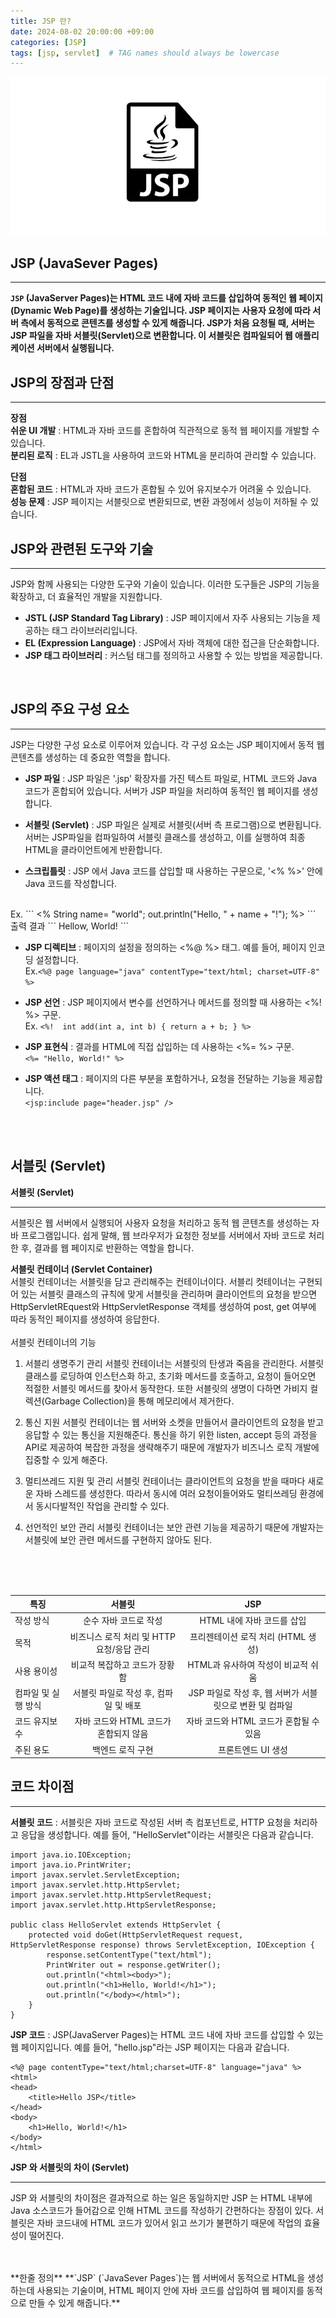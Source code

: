 ```yaml
---
title: JSP 란?
date: 2024-08-02 20:00:00 +09:00
categories: [JSP]
tags: [jsp, servlet]  # TAG names should always be lowercase
---
```


![JSP](/assets/img/JSP_img.png)

## JSP (JavaSever Pages)
- - -
**`JSP` (JavaServer Pages)는 HTML 코드 내에 자바 코드를 삽입하여 동적인 웹 페이지(Dynamic Web Page)를 생성하는 기술입니다. JSP 페이지는 사용자 요청에 따라 서버 측에서 동적으로 콘텐츠를 생성할 수 있게 해줍니다. JSP가 처음 요청될 때, 서버는 JSP 파일을 자바 서블릿(Servlet)으로 변환합니다. 이 서블릿은 컴파일되어 웹 애플리케이션 서버에서 실행됩니다.**



## JSP의 장점과 단점
- - -
**장점**  
**쉬운 UI 개발** : HTML과 자바 코드를 혼합하여 직관적으로 동적 웹 페이지를 개발할 수 있습니다.  
**분리된 로직** : EL과 JSTL을 사용하여 코드와 HTML을 분리하여 관리할 수 있습니다.

**단점**  
**혼합된 코드** : HTML과 자바 코드가 혼합될 수 있어 유지보수가 어려울 수 있습니다.  
**성능 문제** : JSP 페이지는 서블릿으로 변환되므로, 변환 과정에서 성능이 저하될 수 있습니다.  

## JSP와 관련된 도구와 기술
- - -
 JSP와 함께 사용되는 다양한 도구와 기술이 있습니다. 이러한 도구들은 JSP의 기능을 확장하고, 더 효율적인 개발을 지원합니다.

- **JSTL (JSP Standard Tag Library)** : JSP 페이지에서 자주 사용되는 기능을 제공하는 태그 라이브러리입니다.  
- **EL (Expression Language)** : JSP에서 자바 객체에 대한 접근을 단순화합니다.  
- **JSP 태그 라이브러리** : 커스텀 태그를 정의하고 사용할 수 있는 방법을 제공합니다.  


<br>

## JSP의 주요 구성 요소
- - -
JSP는 다양한 구성 요소로 이루어져 있습니다. 각 구성 요소는 JSP 페이지에서 동적 웹 콘텐츠를 생성하는 데 중요한 역할을 합니다.  

- **JSP 파일** : JSP 파일은 '.jsp' 확장자를 가진 텍스트 파일로, HTML 코드와 Java 코드가 혼합되어 있습니다. 서버가 JSP 파일을 처리하여 동적인 웹 페이지를 생성합니다.


- **서블릿 (Servlet)** : JSP 파일은 실제로 서블릿(서버 측 프로그램)으로 변환됩니다. 서버는 JSP파일을 컴파일하여 서블릿 클래스를 생성하고, 이를 실행하여 최종 HTML을 클라이언트에게 반환합니다.


- **스크립틀릿** : JSP 에서 Java 코드를 삽입할 때 사용하는 구문으로, '<% %>' 안에 Java 코드를 작성합니다. 
<br>
Ex. 
``` <%
    String name= "world";
    out.println("Hello, " + name + "!");
    %> ```
<br>
출력 결과
``` Hellow, World! ```
<br>


- **JSP 디렉티브** : 페이지의 설정을 정의하는 <%@ %> 태그. 예를 들어, 페이지 인코딩 설정합니다.  
Ex.``` <%@ page language="java" contentType="text/html; charset=UTF-8" %> ```


- **JSP 선언** : JSP 페이지에서 변수를 선언하거나 메서드를 정의할 때 사용하는 <%! %> 구문.   
Ex. ``` <%! 
  int add(int a, int b) {
      return a + b;
  }
%> ```


- **JSP 표현식** : 결과를 HTML에 직접 삽입하는 데 사용하는 <%= %> 구문.  
``` <%= "Hello, World!" %> ```

- **JSP 액션 태그** : 페이지의 다른 부분을 포함하거나, 요청을 전달하는 기능을 제공합니다.  
``` <jsp:include page="header.jsp" /> ```

<br>
<br>    


## 서블릿 (Servlet)


**서블릿 (Servlet)**
- - -
서블릿은 웹 서버에서 실행되어 사용자 요청을 처리하고 동적 웹 콘텐츠를 생성하는 자바 프로그램입니다. 쉽게 말해, 웹 브라우저가 요청한 정보를 서버에서 자바 코드로 처리한 후, 결과를 웹 페이지로 반환하는 역할을 합니다.


**서블릿 컨테이너 (Servlet Container)**  
서블릿 컨테이너는 서블릿을 담고 관리해주는 컨테이너이다. 서블리 컷테이너는 구현되어 있는 서블릿 클래스의 규칙에 맞게 서블릿을 관리하며 클라이언트의 요청을 받으면 HttpServletREquest와 HttpServletResponse 객체를 생성하여 post, get 여부에 따라 동적인 페이지를 생성하여 응답한다.
<br>  
서블릿 컨테이너의 기능  
1. 서블리 생명주기 관리
서블릿 컨테이너는 서블릿의 탄생과 죽음을 관리한다. 서블릿 클래스를 로딩하여 인스턴스화 하고, 초기화 메서드를 호출하고, 요청이 들어오면 적절한 서블릿 메서드를 찾아서 동작한다. 또한 서블릿의 생명이 다하면 가비지 컬렉션(Garbage Collection)을 통해 메모리에서 제거한다.

2. 통신 지원
서블릿 컨테이너는 웹 서버와 소켓을 만들어서 클라이언트의 요청을 받고 응답할 수 있는 통신을 지원해준다. 통신을 하기 위한 listen, accept 등의 과정을 API로 제공하여 복잡한 과정을 생략해주기 때문에 개발자가 비즈니스 로직 개발에 집중할 수 있게 해준다.

3. 멀티쓰레드 지원 및 관리
서블릿 컨테이너는 클라이언트의 요청을 받을 때마다 새로운 자바 스레드를 생성한다. 따라서 동시에 여러 요청이들어와도 멀티쓰레딩 환경에서 동시다발적인 작업을 관리할 수 있다.

4. 선언적인 보안 관리
서블릿 컨테이너는 보안 관련 기능을 제공하기 때문에 개발자는 서블릿에 보안 관련 메서드를 구현하지 않아도 된다.


  
<br>   
  
<br>
<br>  
      

<table>
  <thead>
    <tr>
      <th>특징</th>
      <th style="text-align: center;">서블릿</th>
      <th style="text-align: center;">JSP</th>
    </tr>
  </thead>
  <tbody>
    <tr>
      <td>작성 방식</td>
      <td style="text-align: center;">순수 자바 코드로 작성</td>
      <td style="text-align: center;">HTML 내에 자바 코드를 삽입</td>
    </tr>
    <tr>
      <td>목적</td>
      <td style="text-align: center;">비즈니스 로직 처리 및 HTTP 요청/응답 관리</td>
      <td style="text-align: center;">프리젠테이션 로직 처리 (HTML 생성)</td>
    </tr>
    <tr>
      <td>사용 용이성</td>
      <td style="text-align: center;">비교적 복잡하고 코드가 장황함</td>
      <td style="text-align: center;">HTML과 유사하여 작성이 비교적 쉬움</td>
    </tr>
    <tr>
      <td>컴파일 및 실행 방식</td>
      <td style="text-align: center;">서블릿 파일로 작성 후, 컴파일 및 배포</td>
      <td style="text-align: center;">JSP 파일로 작성 후, 웹 서버가 서블릿으로 변환 및 컴파일</td>
    </tr>
    <tr>
      <td>코드 유지보수</td>
      <td style="text-align: center;">자바 코드와 HTML 코드가 혼합되지 않음</td>
      <td style="text-align: center;">자바 코드와 HTML 코드가 혼합될 수 있음</td>
    </tr>
    <tr>
      <td>주된 용도</td>
      <td style="text-align: center;">백엔드 로직 구현</td>
      <td style="text-align: center;">프론트엔드 UI 생성</td>
    </tr>
  </tbody>
</table>

## 코드 차이점 
- - -

**서블릿 코드** : 서블릿은 자바 코드로 작성된 서버 측 컴포넌트로, HTTP 요청을 처리하고 응답을 생성합니다. 예를 들어, "HelloServlet"이라는 서블릿은 다음과 같습니다.  
```
import java.io.IOException;
import java.io.PrintWriter;
import javax.servlet.ServletException;
import javax.servlet.http.HttpServlet;
import javax.servlet.http.HttpServletRequest;
import javax.servlet.http.HttpServletResponse;

public class HelloServlet extends HttpServlet {
    protected void doGet(HttpServletRequest request, HttpServletResponse response) throws ServletException, IOException {
        response.setContentType("text/html");
        PrintWriter out = response.getWriter();
        out.println("<html><body>");
        out.println("<h1>Hello, World!</h1>");
        out.println("</body></html>");
    }
}
```

**JSP 코드** : JSP(JavaServer Pages)는 HTML 코드 내에 자바 코드를 삽입할 수 있는 웹 페이지입니다. 예를 들어, "hello.jsp"라는 JSP 페이지는 다음과 같습니다.
```
<%@ page contentType="text/html;charset=UTF-8" language="java" %>
<html>
<head>
    <title>Hello JSP</title>
</head>
<body>
    <h1>Hello, World!</h1>
</body>
</html>
```


**JSP 와 서블릿의 차이 (Servlet)**
- - -
JSP 와 서블릿의 차이점은 결과적으로 하는 일은 동일하지만 
JSP 는 HTML 내부에 Java 소스코드가 들어감으로 인해 HTML 코드를 작성하기 간편하다는 장점이 있다.
서블릿은 자바 코드내에 HTML 코드가 있어서 읽고 쓰기가 불편하기 때문에 작업의 효율성이 떨어진다.



<br>
<br>
**한줄 정의**  
**`JSP` (`JavaSever Pages`)는 웹 서버에서 동적으로 HTML을 생성하는데 사용되는 기술이며, HTML 페이지 안에 자바 코드를 삽입하여 웹 페이지를 동적으로 만들 수 있게 해줍니다.**



